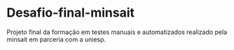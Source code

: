 # Desafio-final-minsait
Projeto final da formação em testes manuais e automatizados realizado pela minsait em parceria com a uniesp.
